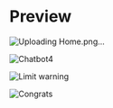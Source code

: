 # Preview

![Uploading Home.png…]()

![Chatbot4](https://github.com/keremlevent/SmartUse/assets/92311846/7fdc8c30-b44a-43d4-b533-9e0dedd352ca)

![Limit warning](https://github.com/keremlevent/SmartUse/assets/92311846/41f67c60-f348-4bb5-a667-1366ffa1c0cc)

![Congrats](https://github.com/keremlevent/SmartUse/assets/92311846/cea666a7-eb1c-4b56-83ab-3535dc972dd0)
